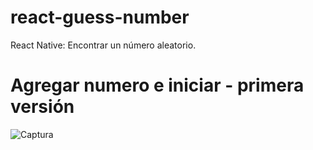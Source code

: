 # react-guess-number
React  Native: Encontrar un número aleatorio.

# Agregar numero e iniciar - primera versión
![Captura](https://user-images.githubusercontent.com/7141537/164327868-43e84265-b987-4ba8-9c05-f70eabf14913.PNG)

